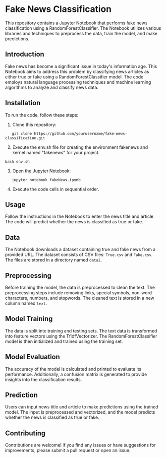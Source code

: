 # Fake News Classification

This repository contains a Jupyter Notebook that performs fake news classification using a RandomForestClassifier. The Notebook utilizes various libraries and techniques to preprocess the data, train the model, and make predictions.

## Introduction

Fake news has become a significant issue in today's information age. This Notebook aims to address this problem by classifying news articles as either true or fake using a RandomForestClassifier model. The code employs natural language processing techniques and machine learning algorithms to analyze and classify news data.

## Installation

To run the code, follow these steps:

1. Clone this repository:

```
   git clone https://github.com/yourusername/fake-news-classification.git
```

2. Execute the env.sh file for creating the environment fakenews and kernel named "fakenews" for your project.

```
bash env.sh
```

3. Open the Jupyter Notebook:

```
   jupyter notebook fakeNews.ipynb
```

4. Execute the code cells in sequential order.

## Usage

Follow the instructions in the Notebook to enter the news title and article. The code will predict whether the news is classified as true or fake.

## Data

The Notebook downloads a dataset containing true and fake news from a provided URL. The dataset consists of CSV files: `True.csv` and `Fake.csv`. The files are stored in a directory named `data2`.

## Preprocessing

Before training the model, the data is preprocessed to clean the text. The preprocessing steps include removing links, special symbols, non-word characters, numbers, and stopwords. The cleaned text is stored in a new column named `text`.

## Model Training

The data is split into training and testing sets. The text data is transformed into feature vectors using the TfidfVectorizer. The RandomForestClassifier model is then initialized and trained using the training set.

## Model Evaluation

The accuracy of the model is calculated and printed to evaluate its performance. Additionally, a confusion matrix is generated to provide insights into the classification results.

## Prediction

Users can input news title and article to make predictions using the trained model. The input is preprocessed and vectorized, and the model predicts whether the news is classified as true or fake.

## Contributing

Contributions are welcome! If you find any issues or have suggestions for improvements, please submit a pull request or open an issue.
